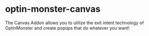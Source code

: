 optin-monster-canvas
====================

The Canvas Addon allows you to utilize the exit intent technology of OptinMonster and create popups that do whatever you want!
